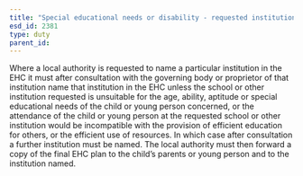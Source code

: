 ```yaml
---
title: "Special educational needs or disability - requested institution"
esd_id: 2381
type: duty
parent_id:  
---
```


Where a local authority is requested to name a particular institution in the EHC it must after consultation with the governing body or proprietor of that institution name that institution in the EHC unless the school or other institution requested is unsuitable for the age, ability, aptitude or special educational needs of the child or young person concerned, or the attendance of the child or young person at the requested school or other institution would be incompatible with  the provision of efficient education for others, or the efficient use of resources. In which case after consultation a further institution must be named. The local authority must then forward a copy of the final EHC plan to the child’s parents or young person and to the institution named.

